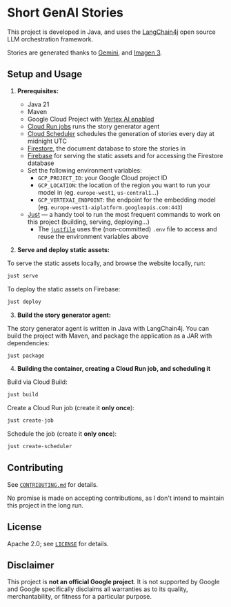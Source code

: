 # Short GenAI Stories

This project is developed in Java, and uses the [LangChain4j](https://docs.langchain4j.dev/) open source LLM orchestration framework.

Stories are generated thanks to [Gemini](https://cloud.google.com/vertex-ai/generative-ai/docs/overview), 
and [Imagen 3](https://cloud.google.com/vertex-ai/generative-ai/docs/image/overview).

## Setup and Usage

1. **Prerequisites:**
    - Java 21
    - Maven
    - Google Cloud Project with [Vertex AI enabled](https://cloud.google.com/vertex-ai/docs/start/cloud-environment)
    - [Cloud Run jobs](https://cloud.google.com/run/docs/create-jobs) runs the story generator agent
    - [Cloud Scheduler](https://cloud.google.com/scheduler/docs/schedule-run-cron-job-gcloud) schedules the generation of stories every day at midnight UTC
    - [Firestore](https://cloud.google.com/firestore), the document database to store the stories in 
    - [Firebase](https://firebase.google.com/) for serving the static assets and for accessing the Firestore database 
    - Set the following environment variables:
      - `GCP_PROJECT_ID`: your Google Cloud project ID
      - `GCP_LOCATION`: the location of the region you want to run your model in (eg. `europe-west1`, `us-central1`...)
      - `GCP_VERTEXAI_ENDPOINT`: the endpoint for the embedding model (eg. `europe-west1-aiplatform.googleapis.com:443`)
    - [Just](https://just.systems/) — a handy tool to run the most frequent commands to work on this project (building, serving, deploying...)
      - The [`justfile`](justfile) uses the (non-committed) `.env` file to access and reuse the environment variables above

2. **Serve and deploy static assets:**

To serve the static assets locally, and browse the website locally, run:

```bash
just serve
```

To deploy the static assets on Firebase:

```bash
just deploy
```

3. **Build the story generator agent:**

The story generator agent is written in Java with LangChain4j.
You can build the project with Maven, and package the application as a JAR with dependencies:

```bash
just package
```

4. **Building the container, creating a Cloud Run job, and scheduling it**

Build via Cloud Build:

```bash
just build
```

Create a Cloud Run job (create it **only once**):

```bash
just create-job
````

Schedule the job (create it **only once**):

```bash
just create-scheduler
```

## Contributing

See [`CONTRIBUTING.md`](CONTRIBUTING.md) for details.

No promise is made on accepting contributions, as I don't intend to maintain this project in the long run.

## License

Apache 2.0; see [`LICENSE`](LICENSE) for details.

## Disclaimer

This project is **not an official Google project**. It is not supported by
Google and Google specifically disclaims all warranties as to its quality,
merchantability, or fitness for a particular purpose.
